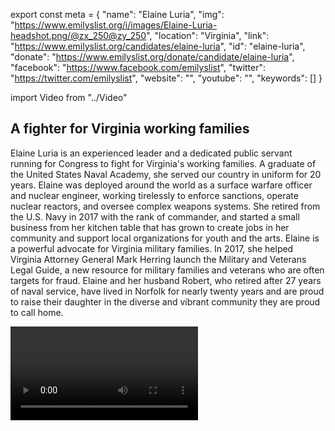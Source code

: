 export const meta = {
  "name": "Elaine Luria",
  "img": "https://www.emilyslist.org/i/images/Elaine-Luria-headshot.png/@zx_250@zy_250",
  "location": "Virginia",
  "link": "https://www.emilyslist.org/candidates/elaine-luria",
  "id": "elaine-luria",
  "donate": "https://www.emilyslist.org/donate/candidate/elaine-luria",
  "facebook": "https://www.facebook.com/emilyslist",
  "twitter": "https://twitter.com/emilyslist",
  "website": "",
  "youtube": "",
  "keywords": []
}

import Video from "../Video"

## A fighter for Virginia working families

Elaine Luria is an experienced leader and a dedicated public servant running for Congress to fight for Virginia's working families. A graduate of the United States Naval Academy, she served our country in uniform for 20 years. Elaine was deployed around the world as a surface warfare officer and nuclear engineer, working tirelessly to enforce sanctions, operate nuclear reactors, and oversee complex weapons systems. She retired from the U.S. Navy in 2017 with the rank of commander, and started a small business from her kitchen table that has grown to create jobs in her community and support local organizations for youth and the arts. Elaine is a powerful advocate for Virginia military families. In 2017, she helped Virginia Attorney General Mark Herring launch the Military and Veterans Legal Guide, a new resource for military families and veterans who are often targets for fraud. Elaine and her husband Robert, who retired after 27 years of naval service, have lived in Norfolk for nearly twenty years and are proud to raise their daughter in the diverse and vibrant community they are proud to call home.

<Video id="BkB3KIFYwa4" />

## A leader dedicated to expanding economic opportunity

Elaine is running for Congress to expand economic opportunity for all Virginia working families and to help create good-paying jobs. A successful entrepreneur and community leader, Elaine serves as an elected member of the Hampton Roads Retail Alliance board, working tirelessly to help small businesses grow the Tidewater region’s local economy. She is a pro-choice champion committed to expanding access to affordable, quality health care, and she will fight back against attempts to undo the progress we’ve worked so hard to make. “Security means that we are healthy — and have reliable and affordable choices in healthcare,” Elaine has said. Elaine dedicated her career to public service to build a safer, stronger, and fairer society for this generation and the next, and as an engineer, she will fight back against the dangerous anti-science agenda that threatens our future. “Security means that we must protect our environment — so that we, along with future generations, can breathe fresh air and drink clean water,” she has said. When elected, Elaine will be a fierce advocate for hardworking Tidewater families in Congress.

## An opportunity to flip a seat and take back the House

Elaine is challenging vulnerable freshman Republican incumbent Congressman Scott Taylor, and she has what it takes to hold him accountable for his record of failing Virginia families. This district, home to the world’s largest naval base and many hardworking military families, is ready for new leadership, and Elaine is ready to get the job done. This is an opportunity to flip a seat, and a critical race on the path to flipping the House. Let’s show Elaine our full support and help this champion for Virginia working families flip this seat — and let’s take back the House.
